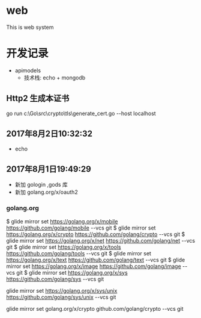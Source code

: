 # web
This is web system

# 开发记录
- apimodels 
    - 技术栈: echo + mongodb

## Http2 生成本证书
 go run c:\Go\src\crypto\tls\generate_cert.go --host localhost

## 2017年8月2日10:32:32
- echo 

## 2017年8月1日19:49:29 
- 新加 gologin ,gods 库
- 新加 golang.org/x/oauth2


### golang.org
$ glide mirror set https://golang.org/x/mobile https://github.com/golang/mobile --vcs git
$ glide mirror set https://golang.org/x/crypto https://github.com/golang/crypto --vcs git
$ glide mirror set https://golang.org/x/net https://github.com/golang/net --vcs git
$ glide mirror set https://golang.org/x/tools https://github.com/golang/tools --vcs git
$ glide mirror set https://golang.org/x/text https://github.com/golang/text --vcs git
$ glide mirror set https://golang.org/x/image https://github.com/golang/image --vcs git
$ glide mirror set https://golang.org/x/sys https://github.com/golang/sys --vcs git



glide mirror set https://golang.org/x/sys/unix https://github.com/golang/sys/unix --vcs git


glide mirror set golang.org/x/crypto github.com/golang/crypto --vcs git